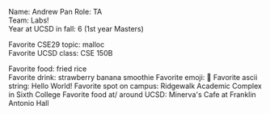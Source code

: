 Name: Andrew Pan
Role: TA  
Team: Labs!  
Year at UCSD in fall: 6 (1st year Masters)

Favorite CSE29 topic: malloc  
Favorite UCSD class: CSE 150B

Favorite food: fried rice  
Favorite drink: strawberry banana smoothie
Favorite emoji: 🤪
Favorite ascii string: Hello World!
Favorite spot on campus: Ridgewalk Academic Complex in Sixth College
Favorite food at/ around UCSD: Minerva's Cafe at Franklin Antonio Hall
